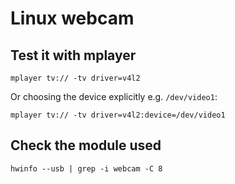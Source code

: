 # Linux webcam

## Test it with mplayer
```
mplayer tv:// -tv driver=v4l2
```
Or choosing the device explicitly e.g. `/dev/video1`:
```
mplayer tv:// -tv driver=v4l2:device=/dev/video1
```

## Check the module used
```
hwinfo --usb | grep -i webcam -C 8
```
